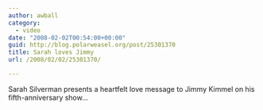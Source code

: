 ```yaml
---
author: awball
category:
  - video
date: "2008-02-02T00:54:00+00:00"
guid: http://blog.polarweasel.org/post/25301370
title: Sarah loves Jimmy
url: /2008/02/02/25301370/

---
```

Sarah Silverman presents a heartfelt love message to Jimmy Kimmel on his fifth-anniversary show…
